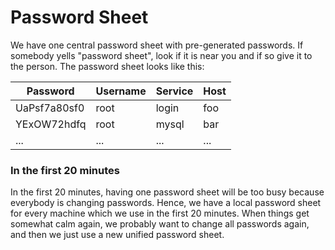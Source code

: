 # Password Sheet

We have one central password sheet with pre-generated passwords. If somebody
yells "password sheet", look if it is near you and if so give it to the person.
The password sheet looks like this:

Password     | Username | Service | Host
-------------| -------- | ------- | ----
UaPsf7a80sf0 | root     | login   | foo
YExOW72hdfq  | root     | mysql   | bar
...          | ...      | ...     | ...

### In the first 20 minutes

In the first 20 minutes, having one password sheet will be too busy because
everybody is changing passwords. Hence, we have a local password sheet for every
machine which we use in the first 20 minutes. When things get somewhat calm
again, we probably want to change all passwords again, and then we just use a
new unified password sheet.
